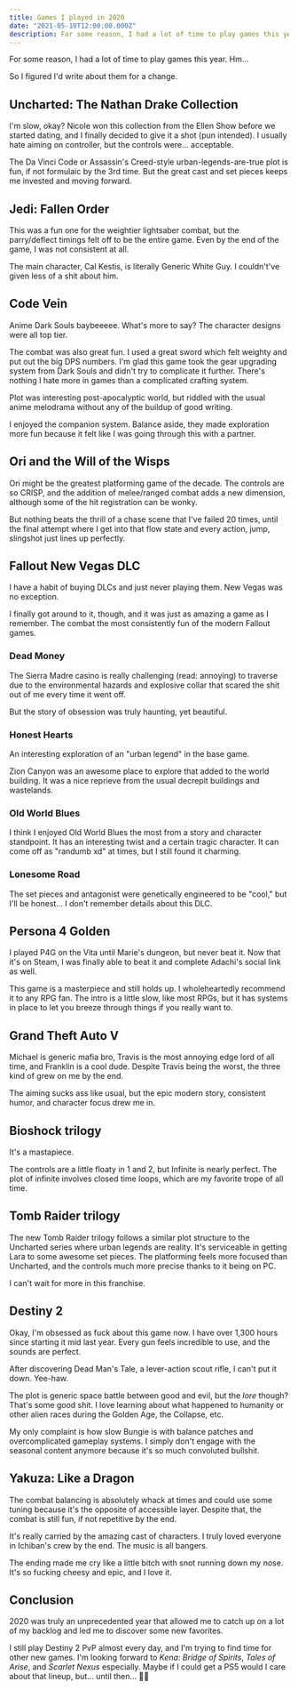 ```yaml
---
title: Games I played in 2020
date: "2021-05-10T12:00:00.000Z"
description: For some reason, I had a lot of time to play games this year. Hm...
---
```


For some reason, I had a lot of time to play games this year. Hm...

So I figured I'd write about them for a change.

## Uncharted: The Nathan Drake Collection

I'm slow, okay? Nicole won this collection from the Ellen Show before we started dating, and I finally decided to give it a shot (pun intended). I usually hate aiming on controller, but the controls were... acceptable.

The Da Vinci Code or Assassin's Creed-style urban-legends-are-true plot is fun, if not formulaic by the 3rd time. But the great cast and set pieces keeps me invested and moving forward.

## Jedi: Fallen Order

This was a fun one for the weightier lightsaber combat, but the parry/deflect timings felt off to be the entire game. Even by the end of the game, I was not consistent at all.

The main character, Cal Kestis, is literally Generic White Guy. I couldn't've given less of a shit about him.

## Code Vein

Anime Dark Souls baybeeeee. What's more to say? The character designs were all top tier.

The combat was also great fun. I used a great sword which felt weighty and put out the big DPS numbers. I'm glad this game took the gear upgrading system from Dark Souls and didn't try to complicate it further. There's nothing I hate more in games than a complicated crafting system.

Plot was interesting post-apocalyptic world, but riddled with the usual anime melodrama without any of the buildup of good writing.

I enjoyed the companion system. Balance aside, they made exploration more fun because it felt like I was going through this with a partner.

## Ori and the Will of the Wisps

Ori might be the greatest platforming game of the decade. The controls are so CRISP, and the addition of melee/ranged combat adds a new dimension, although some of the hit registration can be wonky.

But nothing beats the thrill of a chase scene that I've failed 20 times, until the final attempt where I get into that flow state and every action, jump, slingshot just lines up perfectly.

## Fallout New Vegas DLC

I have a habit of buying DLCs and just never playing them. New Vegas was no exception.

I finally got around to it, though, and it was just as amazing a game as I remember. The combat the most consistently fun of the modern Fallout games.

### Dead Money

The Sierra Madre casino is really challenging (read: annoying) to traverse due to the environmental hazards and explosive collar that scared the shit out of me every time it went off.

But the story of obsession was truly haunting, yet beautiful.

### Honest Hearts

An interesting exploration of an "urban legend" in the base game.

Zion Canyon was an awesome place to explore that added to the world building. It was a nice reprieve from the usual decrepit buildings and wastelands.

### Old World Blues

I think I enjoyed Old World Blues the most from a story and character standpoint. It has an interesting twist and a certain tragic character. It can come off as "randumb xd" at times, but I still found it charming.

### Lonesome Road

The set pieces and antagonist were genetically engineered to be "cool," but I'll be honest... I don't remember details about this DLC.

## Persona 4 Golden

I played P4G on the Vita until Marie's dungeon, but never beat it. Now that it's on Steam, I was finally able to beat it and complete Adachi's social link as well.

This game is a masterpiece and still holds up. I wholeheartedly recommend it to any RPG fan. The intro is a little slow, like most RPGs, but it has systems in place to let you breeze through things if you really want to.

## Grand Theft Auto V

Michael is generic mafia bro, Travis is the most annoying edge lord of all time, and Franklin is a cool dude. Despite Travis being the worst, the three kind of grew on me by the end.

The aiming sucks ass like usual, but the epic modern story, consistent humor, and character focus drew me in.

## Bioshock trilogy

It's a mastapiece.

The controls are a little floaty in 1 and 2, but Infinite is nearly perfect. The plot of infinite involves closed time loops, which are my favorite trope of all time.

## Tomb Raider trilogy

The new Tomb Raider trilogy follows a similar plot structure to the Uncharted series where urban legends are reality. It's serviceable in getting Lara to some awesome set pieces. The platforming feels more focused than Uncharted, and the controls much more precise thanks to it being on PC.

I can't wait for more in this franchise.

## Destiny 2

Okay, I'm obsessed as fuck about this game now. I have over 1,300 hours since starting it mid last year. Every gun feels incredible to use, and the sounds are perfect.

After discovering Dead Man's Tale, a lever-action scout rifle, I can't put it down. Yee-haw.

The plot is generic space battle between good and evil, but the _lore_ though? That's some good shit. I love learning about what happened to humanity or other alien races during the Golden Age, the Collapse, etc.

My only complaint is how slow Bungie is with balance patches and overcomplicated gameplay systems. I simply don't engage with the seasonal content anymore because it's so much convoluted bullshit.

## Yakuza: Like a Dragon

The combat balancing is absolutely whack at times and could use some tuning because it's the opposite of accessible layer. Despite that, the combat is still fun, if not repetitive by the end.

It's really carried by the amazing cast of characters. I truly loved everyone in Ichiban's crew by the end. The music is all bangers.

The ending made me cry like a little bitch with snot running down my nose. It's so fucking cheesy and epic, and I love it.

## Conclusion

2020 was truly an unprecedented year that allowed me to catch up on a lot of my backlog and led me to discover some new favorites.

I still play Destiny 2 PvP almost every day, and I'm trying to find time for other new games. I'm looking forward to _Kena: Bridge of Spirits_, _Tales of Arise_, and _Scarlet Nexus_ especially. Maybe if I could get a PS5 would I care about that lineup, but... until then... 🤷‍♂️
